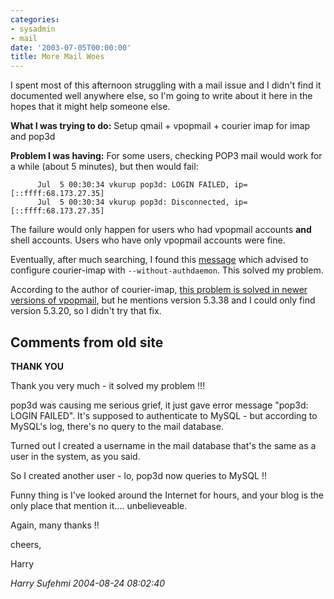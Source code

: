 ```yaml
---
categories:
- sysadmin
- mail
date: '2003-07-05T00:00:00'
title: More Mail Woes
---
```



I spent most of this afternoon struggling with a mail issue and I didn't find it documented well anywhere else, so I'm going to write about it here in the hopes that it might help someone else.

**What I was trying to do:** Setup qmail + vpopmail + courier imap for imap and pop3d

**Problem I was having:** For some users, checking POP3 mail would work for a while (about 5 minutes), but then would fail: 

          Jul  5 00:30:34 vkurup pop3d: LOGIN FAILED, ip=[::ffff:68.173.27.35]
          Jul  5 00:30:34 vkurup pop3d: Disconnected, ip=[::ffff:68.173.27.35]

The failure would only happen for users who had vpopmail accounts **and** shell accounts. Users who have only vpopmail accounts were fine.

Eventually, after much searching, I found this [message](http://bluedot.net/mail/archive/read.php?f=2&amp;i=10881&amp;t=10880) which advised to configure courier-imap with `--without-authdaemon`. This solved my problem.

According to the author of courier-imap, [this problem is solved in newer versions of vpopmail](http://sourceforge.net/mailarchive/forum.php?thread_id=2388144&amp;forum_id=33081), but he mentions version 5.3.38 and I could only find version 5.3.20, so I didn't try that fix.

<div id="comment-box">
<h2>Comments from old site</h2>

<div class="one-comment">
<p><b>THANK YOU</b></p>
<p>
Thank you very much - it solved my problem !!!
</p>
<p>
pop3d was causing me serious grief, it just gave error message "pop3d: LOGIN FAILED". It's supposed to authenticate to MySQL - but according to MySQL's log, there's no query to the mail database.
</p>

<p>
Turned out I created a username in the mail database that's the same as a user in the system, as you said.
</p>

<p>
So I created another user - lo, pop3d now queries to MySQL !!
</p>

<p>
Funny thing is I've looked around the Internet for hours, and your blog is the only place that mention it.... unbelieveable.
</p>

<p>
Again, many thanks !!
</p>

<p>
cheers,
</p>

<p>
Harry
</p>
<address class="signature">
<span class="author">Harry Sufehmi</span>
<span class="date">2004-08-24 08:02:40</span>
</address>
</div>

</div>
